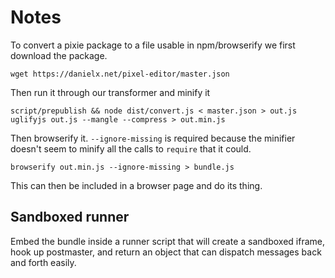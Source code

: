 Notes
=====

To convert a pixie package to a file usable in npm/browserify we first download
the package.

    wget https://danielx.net/pixel-editor/master.json

Then run it through our transformer and minify it

    script/prepublish && node dist/convert.js < master.json > out.js
    uglifyjs out.js --mangle --compress > out.min.js

Then browserify it. `--ignore-missing` is required because the minifier doesn't
seem to minify all the calls to `require` that it could.

    browserify out.min.js --ignore-missing > bundle.js

This can then be included in a browser page and do its thing.


Sandboxed runner
----------------

Embed the bundle inside a runner script that will create a sandboxed iframe,
hook up postmaster, and return an object that can dispatch messages back and
forth easily.
